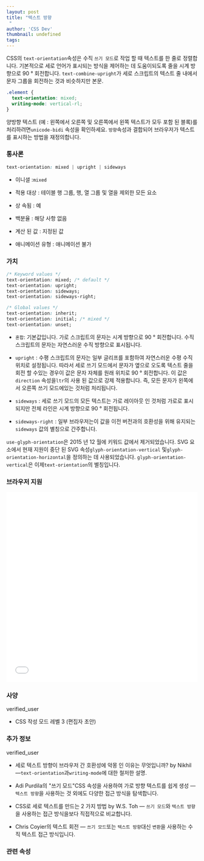 ```yaml
---
layout: post
title: "텍스트 방향
 "
author: 'CSS Dev'
thumbnail: undefined
tags: 
---
```



CSS의 `text-orientation`속성은 수직 `쓰기 모드`로 작업 할 때 텍스트를 한 줄로 정렬합니다.
 기본적으로 세로 언어가 표시되는 방식을 제어하는 데 도움이되도록 줄을 시계 방향으로 90 ° 회전합니다. `text-combine-upright`가 세로 스크립트의 텍스트 줄 내에서 문자 그룹을 회전하는 것과 비슷하지만
 본문.
 

```css
.element {
  text-orientation: mixed;
  writing-mode: vertical-rl; 
} 

```

양방향 텍스트 (예 : 왼쪽에서 오른쪽 및 오른쪽에서 왼쪽 텍스트가 모두 포함 된 블록)를 처리하려면`unicode-bidi` 속성을 확인하세요.
 `방향`속성과 결합되어 브라우저가 텍스트를 표시하는 방법을 재정의합니다.
 

### 통사론
 

```css
text-orientation: mixed | upright | sideways
```

- 이니셜 :`mixed`
 
- 적용 대상 : 테이블 행 그룹, 행, 열 그룹 및 열을 제외한 모든 요소
 
- 상 속됨 : 예
 
- 백분율 : 해당 사항 없음
 
- 계산 된 값 : 지정된 값
 
- 애니메이션 유형 : 애니메이션 불가
 

### 가치
 

```css
/* Keyword values */
text-orientation: mixed; /* default */
text-orientation: upright;
text-orientation: sideways;
text-orientation: sideways-right;

/* Global values */
text-orientation: inherit;
text-orientation: initial; /* mixed */
text-orientation: unset;
```

- `혼합`: 기본값입니다.
 가로 스크립트의 문자는 시계 방향으로 90 ° 회전합니다.
 수직 스크립트의 문자는 자연스러운 수직 방향으로 표시됩니다.
 
- `upright` : 수평 스크립트의 문자는 일부 글리프를 포함하여 자연스러운 수평 수직 위치로 설정됩니다.
 따라서 세로 쓰기 모드에서 문자가 옆으로 오도록 텍스트 줄을 회전 할 수있는 경우이 값은 문자 자체를 원래 위치로 90 ° 회전합니다.
 이 값은`direction` 속성을`ltr`의 사용 된 값으로 강제 적용합니다. 즉, 모든 문자가 왼쪽에서 오른쪽 쓰기 모드에있는 것처럼 처리됩니다.
 
- `sideways` : 세로 쓰기 모드의 모든 텍스트는 가로 레이아웃 인 것처럼 가로로 표시되지만 전체 라인은 시계 방향으로 90 ° 회전됩니다.
 
- `sideways-right` : 일부 브라우저는이 값을 이전 버전과의 호환성을 위해 유지되는`sideways` 값의 별칭으로 간주합니다.
 

`use-glyph-orientation`은 2015 년 12 월에 키워드 값에서 제거되었습니다. SVG 요소에서 현재 지원이 중단 된 SVG 속성`glyph-orientation-vertical` 및`glyph-orientation-horizontal`을 정의하는 데 사용되었습니다.
 `glyph-orientation-vertical`은 이제`text-orientation`의 별칭입니다.
 

### 브라우저 지원
 

<div class="wp-block-cp-codepen-gutenberg-embed-block cp_embed_wrapper resizable" style="height: 500px;"><iframe id="cp_embed_jOMNqzr" src="//codepen.io/anon/embed/jOMNqzr?height=500&amp;theme-id=1&amp;slug-hash=jOMNqzr&amp;default-tab=result" height="500" scrolling="no" frameborder="0" allowfullscreen="" allowpaymentrequest="" name="CodePen Embed jOMNqzr" title="CodePen Embed jOMNqzr" class="cp_embed_iframe" style="width: 100%; overflow: hidden; height: 100%;">CodePen Embed Fallback</iframe><div class="win-size-grip" style="touch-action: none;"></div></div>

### 사양
 verified_user

- CSS 작성 모드 레벨 3 (편집자 초안)
 

### 추가 정보
 verified_user

- 세로 텍스트 방향이 브라우저 간 호환성에 악몽 인 이유는 무엇입니까?
 by Nikhil —`text-orientation`과`writing-mode`에 대한 철저한 설명.
 
- Adi Purdila의 "쓰기 모드"CSS 속성을 사용하여 가로 방향 텍스트를 쉽게 생성 — `텍스트 방향`을 사용하는 것 외에도 다양한 접근 방식을 탐색합니다.
 
- CSS로 세로 텍스트를 만드는 2 가지 방법 by W.S.
 Toh — `쓰기 모드`와 `텍스트 방향`을 사용하는 접근 방식을보다 직접적으로 비교합니다.
 
- Chris Coyier의 텍스트 회전 — `쓰기 모드`또는 `텍스트 방향`대신 `변환`을 사용하는 수직 텍스트 접근 방식입니다.
 

### 관련 속성
 